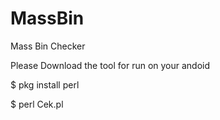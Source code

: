 # MassBin
Mass Bin Checker


Please Download the tool for run on your andoid

$ pkg install perl

$ perl Cek.pl
